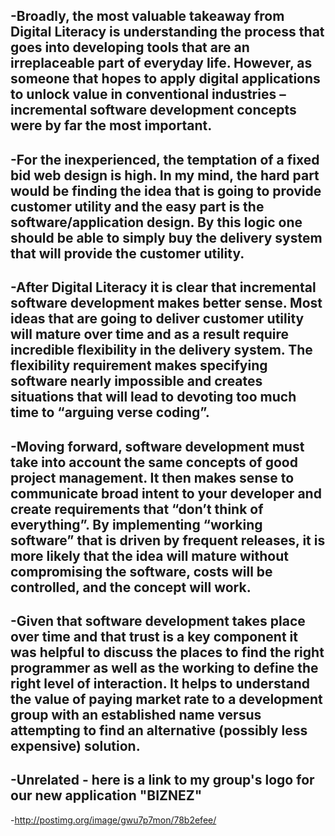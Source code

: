 -Broadly, the most valuable takeaway from Digital Literacy is understanding the process that goes into developing tools that are an irreplaceable part of everyday life. However, as someone that hopes to apply digital applications to unlock value in conventional industries – incremental software development concepts were by far the most important.
-
-For the inexperienced, the temptation of a fixed bid web design is high. In my mind, the hard part would be finding the idea that is going to provide customer utility and the easy part is the software/application design. By this logic one should be able to simply buy the delivery system that will provide the customer utility.
-
-After Digital Literacy it is clear that incremental software development makes better sense. Most ideas that are going to deliver customer utility will mature over time and as a result require incredible flexibility in the delivery system. The flexibility requirement makes specifying software nearly impossible and creates situations that will lead to devoting too much time to “arguing verse coding”.
-
-Moving forward, software development must take into account the same concepts of good project management. It then makes sense to communicate broad intent to your developer and create requirements that “don’t think of everything”. By implementing “working software” that is driven by frequent releases, it is more likely that the idea will mature without compromising the software, costs will be controlled, and the concept will work. 
-
-Given that software development takes place over time and that trust is a key component it was helpful to discuss the places to find the right programmer as well as the working to define the right level of interaction. It helps to understand the value of paying market rate to a development group with an established name versus attempting to find an alternative (possibly less expensive) solution.
-
-Unrelated - here is a link to my group's logo for our new application "BIZNEZ"
-
-http://postimg.org/image/gwu7p7mon/78b2efee/

